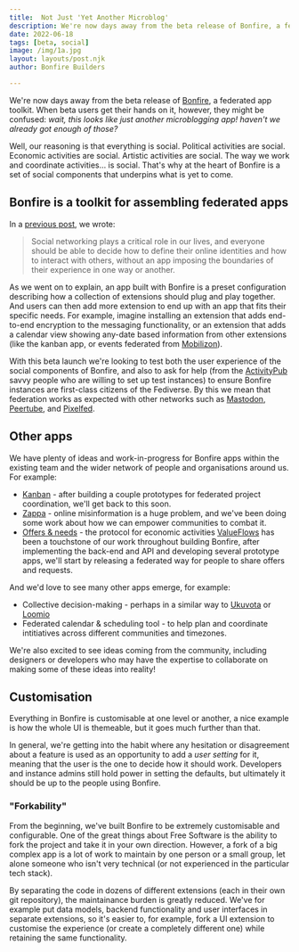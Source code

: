 ```yaml
---
title:  Not Just 'Yet Another Microblog'
description: We're now days away from the beta release of Bonfire, a federated app toolkit. When beta users get their hands on it, however, they might be confused wait, this looks like just another microblogging app! haven't we already got enough of those? 
date: 2022-06-18
tags: [beta, social]
image: /img/1a.jpg
layout: layouts/post.njk
author: Bonfire Builders

---
```


We're now days away from the beta release of [Bonfire](/), a federated app toolkit. When beta users get their hands on it, however, they might be confused: *wait, this looks like just another microblogging app! haven't we already got enough of those?* 

Well, our reasoning is that everything is social. Political activities are social. Economic activities are social. Artistic activities are social. The way we work and coordinate activities... is social. That's why at the heart of Bonfire is a set of social components that underpins what is yet to come. 

## Bonfire is a toolkit for assembling federated apps
In a [previous post](https://bonfirenetworks.org/posts/let_thousand_bonfires_bloom/), we wrote:

> Social networking plays a critical role in our lives, and everyone should be able to decide how to define their online identities and how to interact with others, without an app imposing the boundaries of their experience in one way or another.

As we went on to explain, an app built with Bonfire is a preset configuration describing how a collection of extensions should plug and play together. And users can then add more extension to end up with an app that fits their specific needs. For example, imagine installing an extension that adds end-to-end encryption to the messaging functionality, or an extension that adds a calendar view showing any-date based information from other extensions (like the kanban app, or events federated from [Mobilizon](https://joinmobilizon.org/)). 

With this beta launch we're looking to test both the user experience of the social components of Bonfire, and also to ask for help (from the [ActivityPub](https://activitypub.rocks/) savvy people who are willing to set up test instances) to ensure Bonfire instances are first-class citizens of the Fediverse. By this we mean that federation works as expected with other networks such as [Mastodon](https://joinmastodon.org/), [Peertube](https://joinpeertube.org/), and [Pixelfed](https://pixelfed.org/). 

## Other apps
We have plenty of ideas and work-in-progress for Bonfire apps within the existing team and the wider network of people and organisations around us. For example: 

* [Kanban](https://bonfirenetworks.org/posts/bonfire_coordination/) - after building a couple prototypes for federated project coordination, we'll  get back to this soon.
* [Zappa](https://bonfirenetworks.org/tags/zappa/) - online misinformation is a huge problem, and we've been doing some work about how we can empower communities to combat it.
* [Offers & needs](https://bonfirenetworks.org/posts/notes_on_neapoletan_meeting/#suggestions-for-next-extensions) - the protocol for economic activities [ValueFlows](https://www.valueflo.ws/) has been a touchstone of our work throughout building Bonfire, after implementing the back-end and API and developing several prototype apps, we'll start by releasing a federated way for people to share offers and requests. 

And we'd love to see many other apps emerge, for example:

* Collective decision-making - perhaps in a similar way to [Ukuvota](https://ukuvota.world/) or [Loomio](https://www.loomio.org/)
* Federated calendar & scheduling tool - to help plan and coordinate intitiatives across different communities and timezones. 

We're also excited to see ideas coming from the community, including designers or developers who may have the expertise to collaborate on making some of these ideas into reality! 

## Customisation
Everything in Bonfire is customisable at one level or another, a nice example is how the whole UI is themeable, but it goes much further than that. 

In general, we're getting into the habit where any hesitation or disagreement about a feature is used as an opportunity to add a *user setting* for it, meaning that the user is the one to decide how it should work. Developers and instance admins still hold power in setting the defaults, but ultimately it should be up to the people using Bonfire.

### "Forkability"
From the beginning, we've built Bonfire to be extremely customisable and configurable. One of the great things about Free Software is the ability to fork the project and take it in your own direction. However, a fork of a big complex app is a lot of work to maintain by one person or a small group, let alone someone who isn't very technical (or not experienced in the particular tech stack).

By separating the code in dozens of different extensions (each in their own git repository), the maintainance burden is greatly reduced. We've for example put data models, backend functionality and user interfaces in separate extensions, so it's easier to, for example, fork a UI extension to customise the experience (or create a completely different one) while retaining the same functionality.
